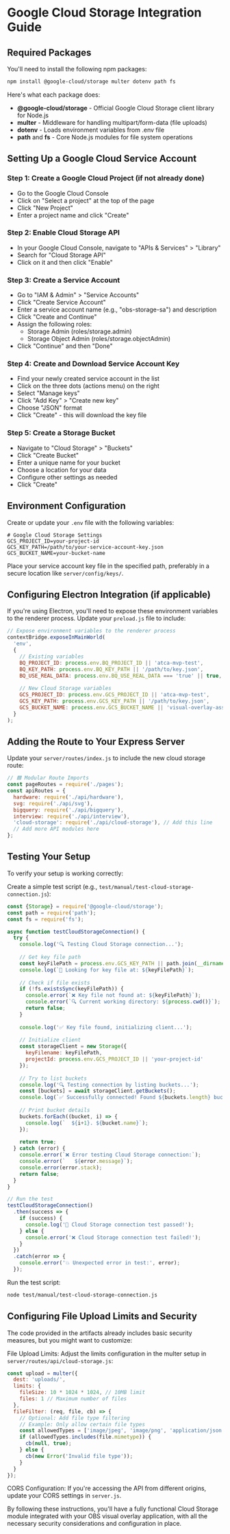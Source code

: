 # Google Cloud Storage Integration Guide

## Required Packages
You'll need to install the following npm packages:

```bash
npm install @google-cloud/storage multer dotenv path fs
```

Here's what each package does:
- **@google-cloud/storage** - Official Google Cloud Storage client library for Node.js
- **multer** - Middleware for handling multipart/form-data (file uploads)
- **dotenv** - Loads environment variables from .env file
- **path** and **fs** - Core Node.js modules for file system operations

## Setting Up a Google Cloud Service Account

### Step 1: Create a Google Cloud Project (if not already done)
- Go to the Google Cloud Console
- Click on "Select a project" at the top of the page
- Click "New Project"
- Enter a project name and click "Create"

### Step 2: Enable Cloud Storage API
- In your Google Cloud Console, navigate to "APIs & Services" > "Library"
- Search for "Cloud Storage API"
- Click on it and then click "Enable"

### Step 3: Create a Service Account
- Go to "IAM & Admin" > "Service Accounts"
- Click "Create Service Account"
- Enter a service account name (e.g., "obs-storage-sa") and description
- Click "Create and Continue"
- Assign the following roles:
  - Storage Admin (roles/storage.admin)
  - Storage Object Admin (roles/storage.objectAdmin)
- Click "Continue" and then "Done"

### Step 4: Create and Download Service Account Key
- Find your newly created service account in the list
- Click on the three dots (actions menu) on the right
- Select "Manage keys"
- Click "Add Key" > "Create new key"
- Choose "JSON" format
- Click "Create" - this will download the key file

### Step 5: Create a Storage Bucket
- Navigate to "Cloud Storage" > "Buckets"
- Click "Create Bucket"
- Enter a unique name for your bucket
- Choose a location for your data
- Configure other settings as needed
- Click "Create"

## Environment Configuration
Create or update your `.env` file with the following variables:

```
# Google Cloud Storage Settings
GCS_PROJECT_ID=your-project-id
GCS_KEY_PATH=/path/to/your-service-account-key.json
GCS_BUCKET_NAME=your-bucket-name
```

Place your service account key file in the specified path, preferably in a secure location like `server/config/keys/`.

## Configuring Electron Integration (if applicable)
If you're using Electron, you'll need to expose these environment variables to the renderer process. Update your `preload.js` file to include:

```javascript
// Expose environment variables to the renderer process
contextBridge.exposeInMainWorld(
  'env',
  {
    // Existing variables
    BQ_PROJECT_ID: process.env.BQ_PROJECT_ID || 'atca-mvp-test',
    BQ_KEY_PATH: process.env.BQ_KEY_PATH || '/path/to/key.json',
    BQ_USE_REAL_DATA: process.env.BQ_USE_REAL_DATA === 'true' || true,
    
    // New Cloud Storage variables
    GCS_PROJECT_ID: process.env.GCS_PROJECT_ID || 'atca-mvp-test',
    GCS_KEY_PATH: process.env.GCS_KEY_PATH || '/path/to/key.json',
    GCS_BUCKET_NAME: process.env.GCS_BUCKET_NAME || 'visual-overlay-assets'
  }
);
```

## Adding the Route to Your Express Server
Update your `server/routes/index.js` to include the new cloud storage route:

```javascript
// 🟦 Modular Route Imports
const pageRoutes = require('./pages');
const apiRoutes = {
  hardware: require('./api/hardware'),
  svg: require('./api/svg'),
  bigquery: require('./api/bigquery'),
  interview: require('./api/interview'),
  'cloud-storage': require('./api/cloud-storage'), // Add this line
  // Add more API modules here
};
```

## Testing Your Setup
To verify your setup is working correctly:

Create a simple test script (e.g., `test/manual/test-cloud-storage-connection.js`):

```javascript
const {Storage} = require('@google-cloud/storage');
const path = require('path');
const fs = require('fs');

async function testCloudStorageConnection() {
  try {
    console.log('🔍 Testing Cloud Storage connection...');
    
    // Get key file path
    const keyFilePath = process.env.GCS_KEY_PATH || path.join(__dirname, '../../server/config/keys/your-key-file.json');
    console.log(`🔑 Looking for key file at: ${keyFilePath}`);
    
    // Check if file exists
    if (!fs.existsSync(keyFilePath)) {
      console.error(`❌ Key file not found at: ${keyFilePath}`);
      console.error(`🔍 Current working directory: ${process.cwd()}`);
      return false;
    }
    
    console.log('✅ Key file found, initializing client...');
    
    // Initialize client
    const storageClient = new Storage({
      keyFilename: keyFilePath,
      projectId: process.env.GCS_PROJECT_ID || 'your-project-id'
    });
    
    // Try to list buckets
    console.log('🔍 Testing connection by listing buckets...');
    const [buckets] = await storageClient.getBuckets();
    console.log(`✅ Successfully connected! Found ${buckets.length} buckets.`);
    
    // Print bucket details
    buckets.forEach((bucket, i) => {
      console.log(`  ${i+1}. ${bucket.name}`);
    });
    
    return true;
  } catch (error) {
    console.error(`❌ Error testing Cloud Storage connection:`);
    console.error(`   ${error.message}`);
    console.error(error.stack);
    return false;
  }
}

// Run the test
testCloudStorageConnection()
  .then(success => {
    if (success) {
      console.log('🎉 Cloud Storage connection test passed!');
    } else {
      console.error('❌ Cloud Storage connection test failed!');
    }
  })
  .catch(error => {
    console.error('💥 Unexpected error in test:', error);
  });
```

Run the test script:

```bash
node test/manual/test-cloud-storage-connection.js
```

## Configuring File Upload Limits and Security
The code provided in the artifacts already includes basic security measures, but you might want to customize:

File Upload Limits: Adjust the limits configuration in the multer setup in `server/routes/api/cloud-storage.js`:

```javascript
const upload = multer({
  dest: 'uploads/',
  limits: { 
    fileSize: 10 * 1024 * 1024, // 10MB limit
    files: 1 // Maximum number of files
  },
  fileFilter: (req, file, cb) => {
    // Optional: Add file type filtering
    // Example: Only allow certain file types
    const allowedTypes = ['image/jpeg', 'image/png', 'application/json', 'text/plain'];
    if (allowedTypes.includes(file.mimetype)) {
      cb(null, true);
    } else {
      cb(new Error('Invalid file type'));
    }
  }
});
```

CORS Configuration: If you're accessing the API from different origins, update your CORS settings in `server.js`.

By following these instructions, you'll have a fully functional Cloud Storage module integrated with your OBS visual overlay application, with all the necessary security considerations and configuration in place.
